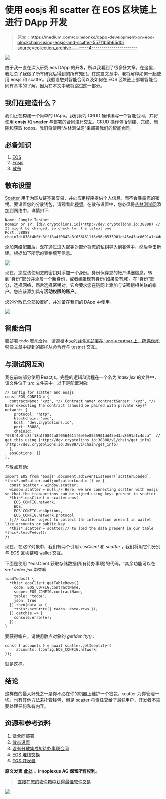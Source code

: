 # 使用 eosjs 和 scatter 在 EOS 区块链上进行 DApp 开发

> 原文：<https://medium.com/coinmonks/dapp-development-on-eos-blockchain-using-eosjs-and-scatter-557f1b5b65d0?source=collection_archive---------4----------------------->

![](img/b958baeda9f33fed14fc0fbb98e3b801.png)

由于我一直在深入研究 eos DApp 的开发，所以我看到了很多好文章。在这里，我汇总了我做了所有研究后得到的所有知识。在这篇文章中，我将解释如何一起使用 eosjs 和 scatter。我假设您对智能合同以及如何在 EOS 区块链上部署智能合同有基本的了解，因为在本文中我将跳过这一部分。

## 我们在建造什么？

我们正在构建一个简单的 DApp。我们将为 CRUD 操作编写一个智能合同，并将使用 **eosjs** 和 **scatter** 与部署的合同进行交互。CRUD 操作包括创建、完成、删除和获取 todos。我们将使用“丛林测试网”来部署我们的智能合同。

## 必备知识

1.  [EOS](https://github.com/EOS/eos)
2.  [Eosjs](https://github.com/EOSIO/eosjs)
3.  [散布](https://github.com/GetScatter/ScatterWebExtension)

## 散布设置

[Scatter](https://github.com/GetScatter/ScatterWebExtension) 用于为区块链签署交易，并向应用程序提供个人信息，而不会暴露您的密钥。要设置您的分散钱包，请观看此[视频](https://www.youtube.com/watch?v=QcbCf5mm_Ek)。在散布设置中，您必须将[丛林测试网](http://jungle.cryptolions.io/#home)添加到网络中，详情如下:

```
Name: Jungle Testnet
Domain or IP: [dev.cryptolions.io](http://dev.cryptolions.io:38888) // It might be changed, so check for the latest one
Port: 38888
chainId:038f4b0fc8ff18a4f0842a8f0564611f6e96e8535901dd45e43ac8691a1c4dca
```

添加网络配置后，现在通过进入密钥对部分将您的私钥导入到钱包中，然后单击新建。根据如下所示的表格填写信息。

![](img/32cba3cff33f669626cf54ba4efd4311.png)

现在，您应该使用您的密钥对添加一个身份。身份保存您的帐户详细信息。转到“身份”部分并添加一个新身份，或者编辑现有身份(如果没有用)。在“身份”部分，选择网络，然后选择密钥对，它会要求您在链网上添加与该密钥相关联的帐户。您应该添加具有**活动权限的账户。**

您的分散已全部设置好，并准备在我们的 DApp 中使用。

![](img/29d9a687711d4b6ed17043eb1f37742c.png)

## 智能合同

要部署 todo 智能合约，请遵循本文的[并将其部署在 jungle testnet 上。确保您能够像文章中提到的那样从命令行与 testnet 交互。](https://steemit.com/eos/@eos-asia/part-2-building-a-to-do-list-with-eos-or-working-with-persistent-data-in-eos)

## 与测试网互动

我在前端部分使用 Reactjs。完整的逻辑和流程在一个名为 *index.jsx* 的文件中，该文件位于 *src* 文件夹中。以下是配置对象:

```
// Config for scatter and eosjs
const EOS_CONFIG = {
  contractName: "xyz", *// Contract name* contractSender: "xyz", *// User executing the contract (should be paired with private key)* network: {
    protocol: "http",
    blockchain: "eos",
    host: "dev.cryptolions.io",
    port: 38888,
    chainId: "038f4b0fc8ff18a4f0842a8f0564611f6e96e8535901dd45e43ac8691a1c4dca"  // get this using [http://dev.cryptolions.io:38888/v1/chain/get_info](http://dev.cryptolions.io:38888/v1/chain/get_info)
  },
  eosOptions: {}
};
```

与散点互动:

```
import EOS from 'eosjs';document.addEventListener(`scatterLoaded`, *this*.onScatterLoad);onScatterLoad = () => {
  const scatter = window.scatter;
  window.scatter = null;// Here, we are connecting scatter with eosjs so that the transactions can be signed using keys present in scatter
  *this*.eosClient = scatter.eos(
    EOS_CONFIG.network,
    EOS,
    EOS_CONFIG.eosOptions,
    EOS_CONFIG.network.protocol
  );// scatter object to collect the information present in wallet like accounts or public key  
  *this*.scatter = scatter;// to load the data present in our table *this*.loadTodos();
};
```

现在，在*这个*对象中，我们有两个引用 *eosClient* 和 *scatter* ，我们将用它们分别与 EOS 区块链和 wallet 交互。

下面是使用 *eosClient 获取存储数据(所有待办事项)的代码，*其余功能可以在 src/ *index.jsx* 中查看

```
loadTodos() {
  *this*.eosClient.getTableRows({
    code: EOS_CONFIG.contractName,
    scope: EOS_CONFIG.contractName,
    table: "todos",
    json: true
  }).then(data => {
    *this*.setState({ todos: data.rows });
  }).catch(e => {
    console.error(e);
  });
}
```

要获得帐户，请使用散点对象的 *getIdentity()* :

```
const { accounts } = await scatter.getIdentity({
     accounts: [config.EOS_CONFIG.network]
});
```

就是这样。

## 结论

这样做的最大好处之一是你不必在你的机器上维护一个钱包，scatter 为你管理一切。也有其他方法来托管钱包，但是 scatter 将责任交给了最终用户，开发者不需要处理任何私有内容。

## 资源和参考资料

1.  做合同部署
2.  [散点设置](https://www.youtube.com/watch?v=QcbCf5mm_Ek)
3.  [没有分散集成的待办事项合同](https://github.com/eosasia/eos-todo)
4.  [EOS 堆栈交换](https://eosio.stackexchange.com/)
5.  [EOS 开发者](https://developers.eos.io/)

**原文发表** [**此处**](https://www.innoplexus.com/blog/dapp-development-on-eos-blockchain-using-eosjs-and-scatter/) **。Innoplexus AG 保留所有权利。**

> [直接在您的收件箱中获得最佳软件交易](https://coincodecap.com/?utm_source=coinmonks)

[![](img/7c0b3dfdcbfea594cc0ae7d4f9bf6fcb.png)](https://coincodecap.com/?utm_source=coinmonks)